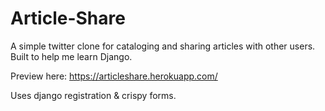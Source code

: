 # Article-Share
A simple twitter clone for cataloging and sharing articles with other users. Built to help me learn Django.

Preview here: https://articleshare.herokuapp.com/

Uses django registration & crispy forms. 
